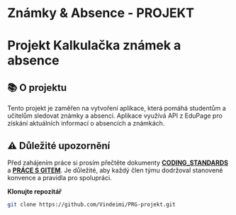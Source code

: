 # Známky & Absence - PROJEKT

# Projekt Kalkulačka známek a absence

## 📚 O projektu
Tento projekt je zaměřen na vytvoření aplikace, která pomáhá studentům a učitelům sledovat známky a absenci. Aplikace využívá API z EduPage pro získání aktuálních informací o absencích a známkách.

## ⚠️ Důležité upozornění
Před zahájením práce si prosím přečtěte dokumenty **[CODING_STANDARDS](CODING_STANDARDS.md)** a **[PRÁCE S GITEM](PRACE_S_GITEM.md)**. Je důležité, aby každý člen týmu dodržoval stanovené konvence a pravidla pro spolupráci.

**Klonujte repozitář**
   ```bash
   git clone https://github.com/Vindeimi/PRG-projekt.git
